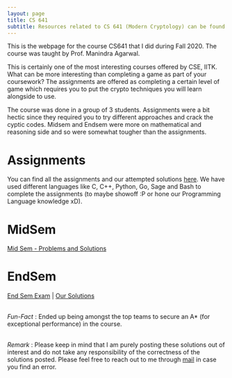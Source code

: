 ```yaml
---
layout: page
title: CS 641
subtitle: Resources related to CS 641 (Modern Cryptology) can be found here
---
```


This is the webpage for the course CS641 that I did during Fall 2020. The course was taught by Prof. Manindra Agarwal.   

This is certainly one of the most interesting courses offered by CSE, IITK. What can be more interesting than completing a game as part of your coursework? The assignments are offered as completing a certain level of game which requires you to put the crypto techniques you will learn alongside to use. 

The course was done in a group of 3 students. Assignments were a bit hectic since they required you to try different approaches and crack the cyptic codes. Midsem and Endsem were more on mathematical and reasoning side and so were somewhat tougher than the assignments.

# Assignments 

You can find all the assignments and our attempted solutions [here](https://github.com/yatharth0610/CS641). We have used different languages like C, C++, Python, Go, Sage and Bash to complete the assignments (to maybe showoff :P or hone our Programming Language knowledge xD).

# MidSem 

[Mid Sem - Problems and Solutions](/blog/iitk-resources/cs641/Midsem/PolkaDots.pdf)

# EndSem

[End Sem Exam](/blog/iitk-resources/cs641/Endsem/CS641-EndSem-Questions.pdf) | [Our Solutions](/blog/iitk-resources/cs641/Endsem/PolkaDots.pdf)


\
_Fun-Fact_ : Ended up being amongst the top teams to secure an A* (for exceptional performance) in the course. 

\
_Remark_ : Please keep in mind that I am purely posting these solutions out of interest and do not take any responsibility of the correctness of the solutions posted. Please feel free to reach out to me through [mail](ygoswami@iitk.ac.in) in case you find an error.


